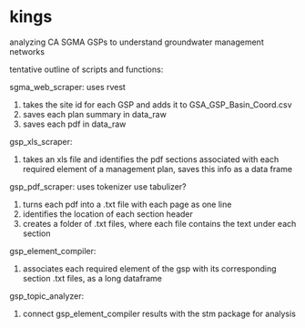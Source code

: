 # kings
analyzing CA SGMA GSPs to understand groundwater management networks

tentative outline of scripts and functions:

sgma_web_scraper:
uses rvest
1) takes the site id for each GSP and adds it to GSA_GSP_Basin_Coord.csv
2) saves each plan summary in data_raw
3) saves each pdf in data_raw

gsp_xls_scraper:
1) takes an xls file and identifies the pdf sections associated with each
required element of a management plan, saves this info as a data frame

gsp_pdf_scraper:
uses tokenizer
use tabulizer?
1) turns each pdf into a .txt file with each page as one line
2) identifies the location of each section header
3) creates a folder of .txt files, where each file contains the text under each section

gsp_element_compiler:
1) associates each required element of the gsp with its corresponding section .txt files, as a long dataframe

gsp_topic_analyzer:
1) connect gsp_element_compiler results with the stm package for analysis

